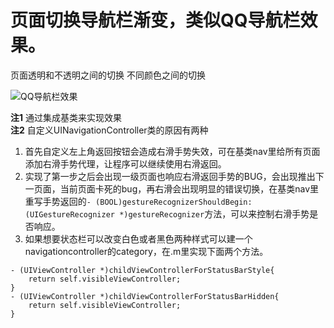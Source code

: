 # 页面切换导航栏渐变，类似QQ导航栏效果。
页面透明和不透明之间的切换 不同颜色之间的切换

![QQ导航栏效果](http://ojv3cz63y.bkt.clouddn.com/QQ导航栏效果.gif)

**注1** 通过集成基类来实现效果  
**注2** 自定义UINavigationController类的原因有两种 <br>
1. 首先自定义左上角返回按钮会造成右滑手势失效，可在基类nav里给所有页面添加右滑手势代理，让程序可以继续使用右滑返回。<br>
2. 实现了第一步之后会出现一级页面也响应右滑返回手势的BUG，会出现推出下一页面，当前页面卡死的bug，再右滑会出现明显的错误切换，在基类nav里重写手势返回的`- (BOOL)gestureRecognizerShouldBegin:(UIGestureRecognizer *)gestureRecognizer`方法，可以来控制右滑手势是否响应。
3. 如果想要状态栏可以改变白色或者黑色两种样式可以建一个navigationcontroller的category，在.m里实现下面两个方法。
```
- (UIViewController *)childViewControllerForStatusBarStyle{
    return self.visibleViewController;
}
- (UIViewController *)childViewControllerForStatusBarHidden{
    return self.visibleViewController;
}
```
